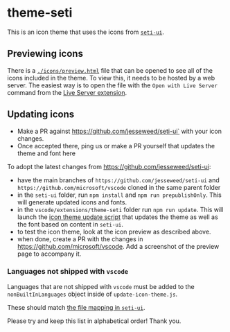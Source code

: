 # theme-seti

This is an icon theme that uses the icons from
[`seti-ui`](https://github.com/jesseweed/seti-ui).

## Previewing icons

There is a [`./icons/preview.html`](./icons/preview.html) file that can be
opened to see all of the icons included in the theme. To view this, it needs to
be hosted by a web server. The easiest way is to open the file with the
`Open with Live Server` command from the
[Live Server extension](https://marketplace.visualstudio.com/items?itemName=ritwickdey.LiveServer).

## Updating icons

-   Make a PR against https://github.com/jesseweed/seti-ui` with your icon
    changes.
-   Once accepted there, ping us or make a PR yourself that updates the theme
    and font here

To adopt the latest changes from https://github.com/jesseweed/seti-ui:

-   have the main branches of `https://github.com/jesseweed/seti-ui` and
    `https://github.com/microsoft/vscode` cloned in the same parent folder
-   in the `seti-ui` folder, run `npm install` and `npm run prepublishOnly`.
    This will generate updated icons and fonts.
-   in the `vscode/extensions/theme-seti` folder run `npm run update`. This will
    launch the [icon theme update script](build/update-icon-theme.js) that
    updates the theme as well as the font based on content in `seti-ui`.
-   to test the icon theme, look at the icon preview as described above.
-   when done, create a PR with the changes in
    https://github.com/microsoft/vscode. Add a screenshot of the preview page to
    accompany it.

### Languages not shipped with `vscode`

Languages that are not shipped with `vscode` must be added to the
`nonBuiltInLanguages` object inside of `update-icon-theme.js`.

These should match
[the file mapping in `seti-ui`](https://github.com/jesseweed/seti-ui/blob/master/styles/components/icons/mapping.less).

Please try and keep this list in alphabetical order! Thank you.
